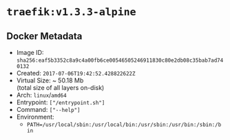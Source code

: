 # `traefik:v1.3.3-alpine`

## Docker Metadata

- Image ID: `sha256:eaf5b3352c8a9c4a00fb6ce00546505246911830c80e2db08c35bab7ad740132`
- Created: `2017-07-06T19:42:52.428822622Z`
- Virtual Size: ~ 50.18 Mb  
  (total size of all layers on-disk)
- Arch: `linux`/`amd64`
- Entrypoint: `["/entrypoint.sh"]`
- Command: `["--help"]`
- Environment:
  - `PATH=/usr/local/sbin:/usr/local/bin:/usr/sbin:/usr/bin:/sbin:/bin`
